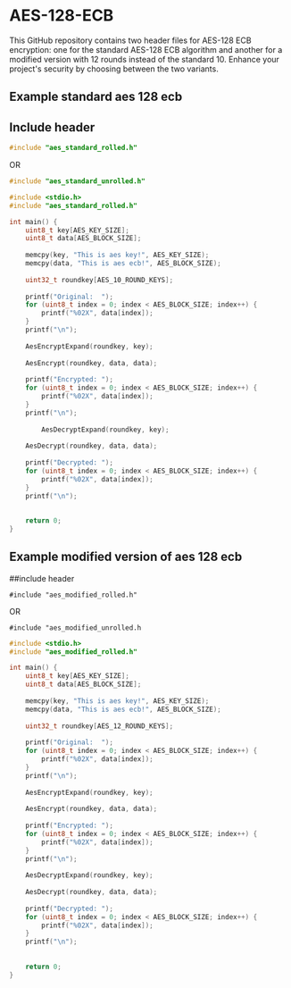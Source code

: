 # AES-128-ECB
This GitHub repository contains two header files for AES-128 ECB encryption: one for the standard AES-128 ECB algorithm and another for a modified version with 12 rounds instead of the standard 10. Enhance your project's security by choosing between the two variants.

## Example standard aes 128 ecb

## Include header


```c
#include "aes_standard_rolled.h"
```
OR
```c
#include "aes_standard_unrolled.h"
```

```c
#include <stdio.h>
#include "aes_standard_rolled.h"

int main() {
	uint8_t key[AES_KEY_SIZE];
	uint8_t data[AES_BLOCK_SIZE];
	
	memcpy(key, "This is aes key!", AES_KEY_SIZE);
	memcpy(data, "This is aes ecb!", AES_BLOCK_SIZE);
	
	uint32_t roundkey[AES_10_ROUND_KEYS];
	
	printf("Original:  ");
	for (uint8_t index = 0; index < AES_BLOCK_SIZE; index++) {
		printf("%02X", data[index]);
	}
	printf("\n");
	
	AesEncryptExpand(roundkey, key);
	
	AesEncrypt(roundkey, data, data);
	
	printf("Encrypted: ");
	for (uint8_t index = 0; index < AES_BLOCK_SIZE; index++) {
		printf("%02X", data[index]);
	}
	printf("\n");
	
        AesDecryptExpand(roundkey, key);
	
	AesDecrypt(roundkey, data, data);
	
	printf("Decrypted: ");
	for (uint8_t index = 0; index < AES_BLOCK_SIZE; index++) {
		printf("%02X", data[index]);
	}
	printf("\n");
	
	
	return 0;
}
```

## Example modified version of aes 128 ecb 

##include header

```
#include "aes_modified_rolled.h"
```
OR
```
#include "aes_modified_unrolled.h
```

```c
#include <stdio.h>
#include "aes_modified_rolled.h"

int main() {
	uint8_t key[AES_KEY_SIZE];
	uint8_t data[AES_BLOCK_SIZE];
	
	memcpy(key, "This is aes key!", AES_KEY_SIZE);
	memcpy(data, "This is aes ecb!", AES_BLOCK_SIZE);
	
	uint32_t roundkey[AES_12_ROUND_KEYS];
	
	printf("Original:  ");
	for (uint8_t index = 0; index < AES_BLOCK_SIZE; index++) {
		printf("%02X", data[index]);
	}
	printf("\n");
	
	AesEncryptExpand(roundkey, key);
	
	AesEncrypt(roundkey, data, data);
	
	printf("Encrypted: ");
	for (uint8_t index = 0; index < AES_BLOCK_SIZE; index++) {
		printf("%02X", data[index]);
	}
	printf("\n");
	
    AesDecryptExpand(roundkey, key);
	
	AesDecrypt(roundkey, data, data);
	
	printf("Decrypted: ");
	for (uint8_t index = 0; index < AES_BLOCK_SIZE; index++) {
		printf("%02X", data[index]);
	}
	printf("\n");
	
	
	return 0;
}
```

